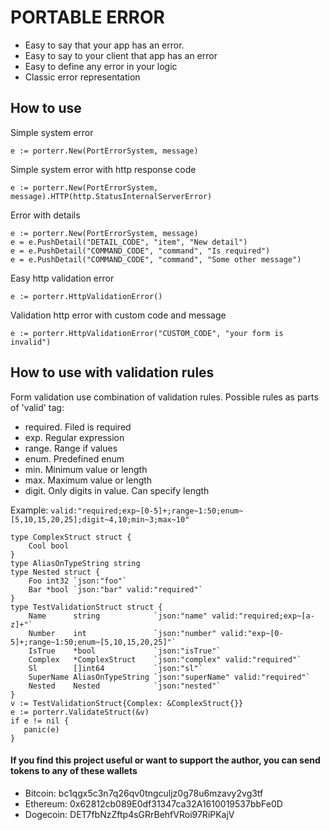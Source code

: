 # PORTABLE ERROR
- Easy to say that your app has an error.
- Easy to say to your client that app has an error
- Easy to define any error in your logic
- Classic error representation

## How to use
Simple system error
```
e := porterr.New(PortErrorSystem, message)
```
Simple system error with http response code
```
e := porterr.New(PortErrorSystem, message).HTTP(http.StatusInternalServerError)
```
Error with details
```
e := porterr.New(PortErrorSystem, message)
e = e.PushDetail("DETAIL_CODE", "item", "New detail")
e = e.PushDetail("COMMAND_CODE", "command", "Is required")
e = e.PushDetail("COMMAND_CODE", "command", "Some other message")
```
Easy http validation error
```
e := porterr.HttpValidationError()
```
Validation http error with custom code and message
```
e := porterr.HttpValidationError("CUSTOM_CODE", "your form is invalid")
```

## How to use with validation rules
Form validation use combination of validation rules.
Possible rules as parts of 'valid' tag:
- required. Filed is required
- exp. Regular expression
- range. Range if values
- enum. Predefined enum
- min. Minimum value or length
- max. Maximum value or length
- digit. Only digits in value. Can specify length

Example: `valid:"required;exp~[0-5]+;range~1:50;enum~[5,10,15,20,25];digit~4,10;min~3;max~10"`
```
type ComplexStruct struct {
	Cool bool
}
type AliasOnTypeString string
type Nested struct {
	Foo int32 `json:"foo"`
	Bar *bool `json:"bar" valid:"required"`
}
type TestValidationStruct struct {
	Name      string            `json:"name" valid:"required;exp~[a-z]+"`
	Number    int               `json:"number" valid:"exp~[0-5]+;range~1:50;enum~[5,10,15,20,25]"`
	IsTrue    *bool             `json:"isTrue"`
	Complex   *ComplexStruct    `json:"complex" valid:"required"`
	Sl        []int64           `json:"sl"`
	SuperName AliasOnTypeString `json:"superName" valid:"required"`
	Nested    Nested            `json:"nested"`
}
v := TestValidationStruct{Complex: &ComplexStruct{}}
e := porterr.ValidateStruct(&v)
if e != nil {
   panic(e)
}
```

#### If you find this project useful or want to support the author, you can send tokens to any of these wallets
- Bitcoin: bc1qgx5c3n7q26qv0tngculjz0g78u6mzavy2vg3tf
- Ethereum: 0x62812cb089E0df31347ca32A1610019537bbFe0D
- Dogecoin: DET7fbNzZftp4sGRrBehfVRoi97RiPKajV
